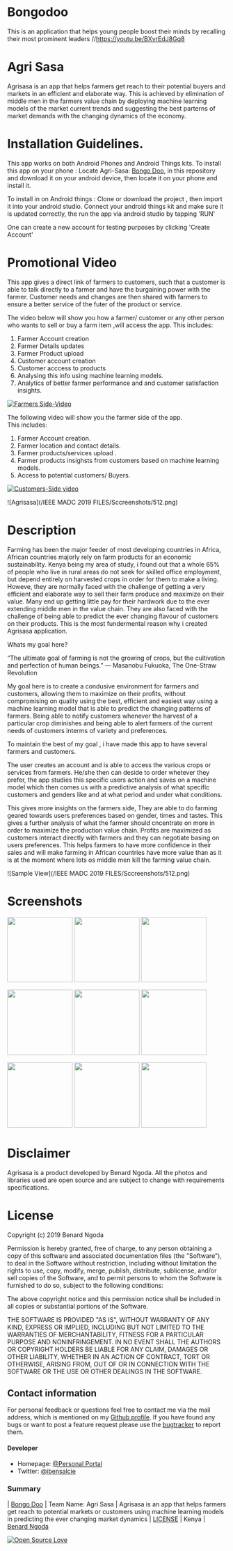 # Bongodoo
This is an application that helps young people boost their minds by recalling their most prominent leaders
//https://youtu.be/BXvrEdJ8Gq8




# Agri Sasa
Agrisasa is an app that  helps farmers  get reach to their potential buyers and markets in an efficient and elaborate way. This is achieved by elimination of middle men in the farmers value chain by deploying machine learning models of the market current trends and suggesting the best parterns of market demands with the changing dynamics of the economy.





# Installation Guidelines.
This app works on both Android Phones and Android Things kits.
To install this app on your phone :
Locate Agri-Sasa:
[Bongo Doo](https://github.com/bensalcie/Bongodoo/blob/master/IEEEMADC2019/app.aab),
in this repository and download it on your android device, then locate it on your phone and install it.


To install in on Android things :
 Clone or download the project , then import it into your android studio. 
 Connect your android things kit and make sure it is updated correctly, the run the app via android studio by tapping 'RUN'
 
 One can create a new account for testing purposes by clicking 'Create Account'
 
 # Promotional Video
 This app gives a direct link of farmers to customers, such that a customer is able to talk directly to a farmer and have the burgaining power with the farmer. Customer needs and changes are then shared with farmers to ensure a better service of the futer of the product or service.
 
 The video below will show you how a farmer/ customer or any other person who wants to sell or buy a farm item ,will access the app.
 This includes:
  1. Farmer Account creation
  2. Farmer Details updates
  3. Farmer Product upload
  4. Customer account creation
  5. Customer acccess to products
  6. Analysing this info using machine learning models.
  7. Analytics of better farmer performance and and customer satisfaction insights.
  
 
 
  [![Farmers Side-Video ](https://img.youtube.com/vi/VID/0.jpg)]( https://youtu.be/uOxihngWp88)
 
 The following video will show you the farmer side of the app.  
 This includes:
 1. Farmer Account creation.
 2. Farmer location and contact details.
 3. Farmer products/services upload .
 4. Farmer products insighsts from customers based on machine learning models.
 5. Access to potential customers/ Buyers.
 
 
 [![Customers-Side video](https://img.youtube.com/vi/VID/0.jpg)]( https://img.youtube.com/vi/VID/0.jpg)

 
 
 ![Agrisasa](/IEEE MADC 2019 FILES/Sccreenshots/512.png)


# Description
Farming has been the major feeder of most developing countries in Africa, African countries majorly rely on farm products for an economic sustainability. Kenya being my area of study, i found out that a whole 65% of people who live in rural areas do not seek for skilled office employment, but depend entirely on harvested crops in order for them to make a living. Howeve, they are normally faced with the challenge of getting a very efficient and elaborate way to sell their farm produce and maximize on their value. Many end up getting little pay for their hardwork due to the ever extending middle men in the value chain. They are also faced with the challenge of being able to predict the ever changing flavour of customers on their products. This is the most fundermental reason why i created Agrisasa application.


Whats my goal here? 

“The ultimate goal of farming is not the growing of crops, but the cultivation and perfection of human beings.”
― Masanobu Fukuoka, The One-Straw Revolution 

My goal here is to create a condusive environment for farmers and customers, allowing them to maximize on their profits, without compromising on quality using the best, efficient and easiest way using a machine learning model that is able to predict the changing patterns of farmers. Being able to notify customers whenever the harvest of a particular crop diminishes and being able to alert farmers of the current needs of customers interms of variety and preferences.

To maintain the best of my goal , i have made this app to have several farmers and customers.

The user creates an account and is able to access the various crops or services from farmers. He/she then can deside to order whetever they prefer, the app studies this specific users action and saves on a machine model which then comes us with a predictive analysis of what specific customers and genders like and at what period and under what conditions.

This gives more insights on the farmers side, They are able to do farming geared towards users preferences based on gender, times and tastes. This gives a further analysis of what the farmer should cncentrate on more in order to maximize the production value chain. Profits are maximized as customers interact directly with farmers and they can negotiate basing on users preferences. This helps farmers to have more confidence in their sales and will make farming in African countries have more value than as it is at the moment where lots os middle men kill the farming value chain.


 
  ![Sample View](/IEEE MADC 2019 FILES/Sccreenshots/512.png)
  
  
  # Screenshots
  <p float="left">
  <img src="/IEEE MADC 2019 FILES/Sccreenshots/Screenshot_20190610-185152.png" width="150" />
  <img src="/IEEE MADC 2019 FILES/Sccreenshots/Screenshot_20190613-214339.png" width="150" /> 
  <img src="/IEEE MADC 2019 FILES/Sccreenshots/Screenshot_20190613-214413.png" width="150" />
</p>
  
  
 <p float="left">
  <img src="/IEEE MADC 2019 FILES/Sccreenshots/Screenshot_20190610-185152.png" width="150" />
  <img src="/IEEE MADC 2019 FILES/Sccreenshots/Screenshot_20190613-214339.png" width="150" /> 
  <img src="/IEEE MADC 2019 FILES/Sccreenshots/Screenshot_20190613-214413.png" width="150" />
</p>
  
<p float="left">
  <img src="/IEEE MADC 2019 FILES/Sccreenshots/Screenshot_20190613-214413.png" width="150" />
  <img src="/IEEE MADC 2019 FILES/Sccreenshots/Screenshot_20190610-185152.png" width="150" /> 
  <img src="/IEEE MADC 2019 FILES/Sccreenshots/Screenshot_20190613-214339.png" width="150" />
</p>
  
  # Disclaimer
  Agrisasa is a product developed by Benard Ngoda. All the photos and libraries used are open source and are subject to change with requirements specifications.
  
  
  # License

Copyright (c) 2019 Benard Ngoda

Permission is hereby granted, free of charge, to any person obtaining a copy
of this software and associated documentation files (the "Software"), to deal
in the Software without restriction, including without limitation the rights
to use, copy, modify, merge, publish, distribute, sublicense, and/or sell
copies of the Software, and to permit persons to whom the Software is
furnished to do so, subject to the following conditions:

The above copyright notice and this permission notice shall be included in all
copies or substantial portions of the Software.

THE SOFTWARE IS PROVIDED "AS IS", WITHOUT WARRANTY OF ANY KIND, EXPRESS OR
IMPLIED, INCLUDING BUT NOT LIMITED TO THE WARRANTIES OF MERCHANTABILITY,
FITNESS FOR A PARTICULAR PURPOSE AND NONINFRINGEMENT. IN NO EVENT SHALL THE
AUTHORS OR COPYRIGHT HOLDERS BE LIABLE FOR ANY CLAIM, DAMAGES OR OTHER
LIABILITY, WHETHER IN AN ACTION OF CONTRACT, TORT OR OTHERWISE, ARISING FROM,
OUT OF OR IN CONNECTION WITH THE SOFTWARE OR THE USE OR OTHER DEALINGS IN THE
SOFTWARE.



## Contact information
For personal feedback or questions feel free to contact me via the mail address, which is mentioned on my [Github profile](https://github.com/bensalcie). 
If you have found any bugs or want to post a feature request please use the [bugtracker](https://github.com/bensalcie/Agri-Sasa/issues) to report them.


#### Developer
* Homepage: [@Personal Portal](http://bensalcie.likesyou.org/)
* Twitter: [@ibensalcie](https://twitter.com/ibensalcie )

### Summary
| [Bongo Doo](https://github.com/bensalcie/Bongodoo/blob/master/IEEEMADC2019/app.aab) | Team Name: Agri Sasa | Agrisasa is an app that  helps farmers get reach to potential markets or customers using machine learning models in predicting the ever changing market dynamics | [LICENSE](https://github.com/bensalcie/Agri-Sasa/blob/master/LICENSE) | Kenya | [Benard Ngoda](https://github.com/bensalcie)  


[![Open Source Love](https://badges.frapsoft.com/os/v2/open-source-200x33.png?v=103)](https://github.com/ellerbrock/open-source-badge/)  

